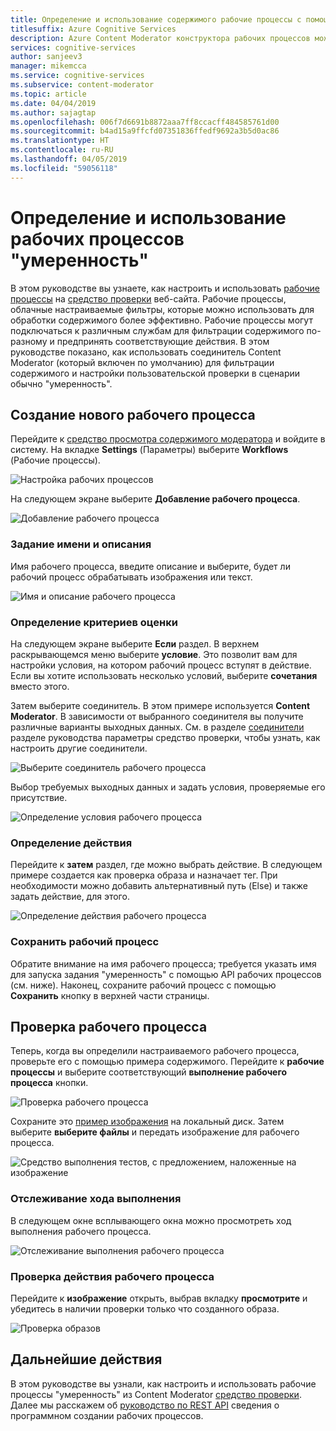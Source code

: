 ```yaml
---
title: Определение и использование содержимого рабочие процессы с помощью средства проверки - Content Moderator
titlesuffix: Azure Cognitive Services
description: Azure Content Moderator конструктора рабочих процессов можно использовать для определения пользовательских рабочих процессов и пороговые значения на основе содержимого политик.
services: cognitive-services
author: sanjeev3
manager: mikemcca
ms.service: cognitive-services
ms.subservice: content-moderator
ms.topic: article
ms.date: 04/04/2019
ms.author: sajagtap
ms.openlocfilehash: 006f7d6691b8872aaa7ff8ccacff484585761d00
ms.sourcegitcommit: b4ad15a9ffcfd07351836ffedf9692a3b5d0ac86
ms.translationtype: HT
ms.contentlocale: ru-RU
ms.lasthandoff: 04/05/2019
ms.locfileid: "59056118"
---
```

# <a name="define-and-use-moderation-workflows"></a>Определение и использование рабочих процессов "умеренность"

В этом руководстве вы узнаете, как настроить и использовать [рабочие процессы](../review-api.md#workflows) на [средство проверки](https://contentmoderator.cognitive.microsoft.com) веб-сайта. Рабочие процессы, облачные настраиваемые фильтры, которые можно использовать для обработки содержимого более эффективно. Рабочие процессы могут подключаться к различным службам для фильтрации содержимого по-разному и предпринять соответствующие действия. В этом руководстве показано, как использовать соединитель Content Moderator (который включен по умолчанию) для фильтрации содержимого и настройки пользовательской проверки в сценарии обычно "умеренность".

## <a name="create-a-new-workflow"></a>Создание нового рабочего процесса

Перейдите к [средство просмотра содержимого модератора](https://contentmoderator.cognitive.microsoft.com/) и войдите в систему. На вкладке **Settings** (Параметры) выберите **Workflows** (Рабочие процессы).

![Настройка рабочих процессов](images/2-workflows-0.png)

На следующем экране выберите **Добавление рабочего процесса**.

![Добавление рабочего процесса](images/2-workflows-1.png)

### <a name="assign-a-name-and-description"></a>Задание имени и описания

Имя рабочего процесса, введите описание и выберите, будет ли рабочий процесс обрабатывать изображения или текст.

![Имя и описание рабочего процесса](images/image-workflow-create.PNG)

### <a name="define-evaluation-criteria"></a>Определение критериев оценки

На следующем экране выберите **Если** раздел. В верхнем раскрывающемся меню выберите **условие**. Это позволит вам для настройки условия, на котором рабочий процесс вступят в действие. Если вы хотите использовать несколько условий, выберите **сочетания** вместо этого. 

Затем выберите соединитель. В этом примере используется **Content Moderator**. В зависимости от выбранного соединителя вы получите различные варианты выходных данных. См. в разделе [соединители](./configure.md#connectors) разделе руководства параметры средство проверки, чтобы узнать, как настроить другие соединители.

![Выберите соединитель рабочего процесса](images/image-workflow-connect-to.PNG)

Выбор требуемых выходных данных и задать условия, проверяемые его присутствие.

![Определение условия рабочего процесса](images/image-workflow-condition.PNG)

### <a name="define-the-action"></a>Определение действия

Перейдите к **затем** раздел, где можно выбрать действие. В следующем примере создается как проверка образа и назначает тег. При необходимости можно добавить альтернативный путь (Else) и также задать действие, для этого.

![Определение действия рабочего процесса](images/image-workflow-action.PNG)

### <a name="save-the-workflow"></a>Сохранить рабочий процесс

Обратите внимание на имя рабочего процесса; требуется указать имя для запуска задания "умеренность" с помощью API рабочих процессов (см. ниже). Наконец, сохраните рабочий процесс с помощью **Сохранить** кнопку в верхней части страницы.

## <a name="test-the-workflow"></a>Проверка рабочего процесса

Теперь, когда вы определили настраиваемого рабочего процесса, проверьте его с помощью примера содержимого. Перейдите к **рабочие процессы** и выберите соответствующий **выполнение рабочего процесса** кнопки.

![Проверка рабочего процесса](images/image-workflow-execute.PNG)

Сохраните это [пример изображения](https://moderatorsampleimages.blob.core.windows.net/samples/sample2.jpg) на локальный диск. Затем выберите **выберите файлы** и передать изображение для рабочего процесса.

![Средство выполнения тестов, с предложением, наложенные на изображение](images/sample-text.jpg)

### <a name="track-progress"></a>Отслеживание хода выполнения

В следующем окне всплывающего окна можно просмотреть ход выполнения рабочего процесса.

![Отслеживание выполнения рабочего процесса](images/image-workflow-job.PNG)

### <a name="verify-workflow-action"></a>Проверка действия рабочего процесса

Перейдите к **изображение** открыть, выбрав вкладку **просмотрите** и убедитесь в наличии проверки только что созданного образа.

![Проверка образов](images/image-workflow-review.PNG)

## <a name="next-steps"></a>Дальнейшие действия

В этом руководстве вы узнали, как настроить и использовать рабочие процессы "умеренность" из Content Moderator [средство проверки](https://contentmoderator.cognitive.microsoft.com). Далее мы расскажем об [руководство по REST API](../try-review-api-workflow.md) сведения о программном создании рабочих процессов.

